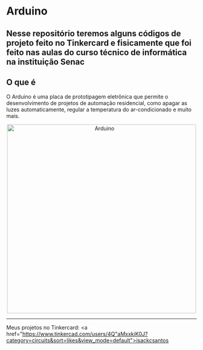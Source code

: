 # Arduino
Nesse repositório teremos alguns códigos de projeto feito no Tinkercard e fisicamente que foi feito nas aulas do curso técnico de informática na instituição Senac
---
## O que é 
O Arduino é uma placa de prototipagem eletrônica que permite o desenvolvimento de projetos de automação residencial, como apagar as luzes automaticamente, regular a temperatura do ar-condicionado e muito mais. 

<div align="center">
  <img src="https://files.tecnoblog.net/wp-content/uploads/2019/05/arduino-631977_1280.jpg" alt="Arduino" width="500" heigth="500">
</div>

--- 

Meus projetos no Tinkercard:
<a href="https://www.tinkercad.com/users/4Q"aMxxkiK0J?category=circuits&sort=likes&view_mode=default">isackcsantos</a>
